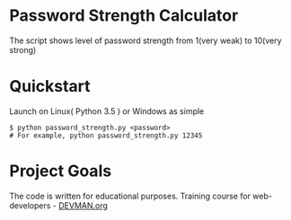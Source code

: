 # Password Strength Calculator

The script shows level of password strength from 1(very weak) to 10(very strong)

# Quickstart
Launch on Linux( Python 3.5 ) or Windows as simple
```#!bash
$ python password_strength.py <password>
# For example, python password_strength.py 12345
```

# Project Goals

The code is written for educational purposes. Training course for web-developers - [DEVMAN.org](https://devman.org)
